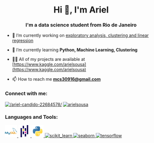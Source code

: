 <h1 align="center">Hi 👋, I'm Ariel</h1>
<h3 align="center">I'm a data science student from Rio de Janeiro</h3>

- 🔭 I’m currently working on [exploratory analysis, clustering and linear regression](https://www.kaggle.com/code/arielsousa/clients-credit-clustering)

- 🌱 I’m currently learning **Python, Machine Learning, Clustering**

- 👨‍💻 All of my projects are available at [https://www.kaggle.com/arielsousa](https://www.kaggle.com/arielsousa)

- 📫 How to reach me **mcs30916@gmail.com**

<h3 align="left">Connect with me:</h3>
<p align="left">
<a href="https://linkedin.com/in//ariel-candido-22684578/" target="blank"><img align="center" src="https://raw.githubusercontent.com/rahuldkjain/github-profile-readme-generator/master/src/images/icons/Social/linked-in-alt.svg" alt="/ariel-candido-22684578/" height="30" width="40" /></a>
<a href="https://kaggle.com/arielsousa" target="blank"><img align="center" src="https://raw.githubusercontent.com/rahuldkjain/github-profile-readme-generator/master/src/images/icons/Social/kaggle.svg" alt="arielsousa" height="30" width="40" /></a>
</p>

<h3 align="left">Languages and Tools:</h3>
<p align="left"> <a href="https://www.mysql.com/" target="_blank" rel="noreferrer"> <img src="https://raw.githubusercontent.com/devicons/devicon/master/icons/mysql/mysql-original-wordmark.svg" alt="mysql" width="40" height="40"/> </a> <a href="https://pandas.pydata.org/" target="_blank" rel="noreferrer"> <img src="https://raw.githubusercontent.com/devicons/devicon/2ae2a900d2f041da66e950e4d48052658d850630/icons/pandas/pandas-original.svg" alt="pandas" width="40" height="40"/> </a> <a href="https://www.python.org" target="_blank" rel="noreferrer"> <img src="https://raw.githubusercontent.com/devicons/devicon/master/icons/python/python-original.svg" alt="python" width="40" height="40"/> </a> <a href="https://scikit-learn.org/" target="_blank" rel="noreferrer"> <img src="https://upload.wikimedia.org/wikipedia/commons/0/05/Scikit_learn_logo_small.svg" alt="scikit_learn" width="40" height="40"/> </a> <a href="https://seaborn.pydata.org/" target="_blank" rel="noreferrer"> <img src="https://seaborn.pydata.org/_images/logo-mark-lightbg.svg" alt="seaborn" width="40" height="40"/> </a> <a href="https://www.tensorflow.org" target="_blank" rel="noreferrer"> <img src="https://www.vectorlogo.zone/logos/tensorflow/tensorflow-icon.svg" alt="tensorflow" width="40" height="40"/> </a> </p>
